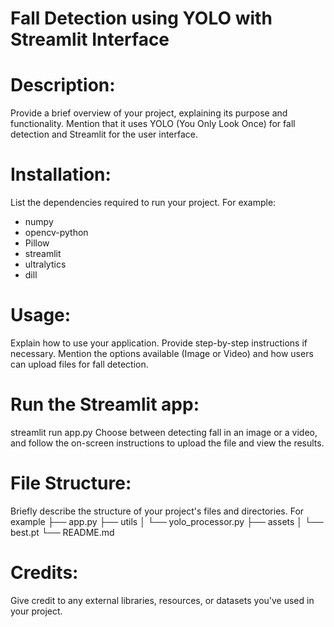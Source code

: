 # Fall Detection using YOLO with Streamlit Interface

# Description:
Provide a brief overview of your project, explaining its purpose and functionality. Mention that it uses YOLO (You Only Look Once) for fall detection and Streamlit for the user interface.

# Installation:
List the dependencies required to run your project. For example:
- numpy
- opencv-python
- Pillow
- streamlit
- ultralytics
- dill


# Usage:
Explain how to use your application. Provide step-by-step instructions if necessary. Mention the options available (Image or Video) and how users can upload files for fall detection.

# Run the Streamlit app:
streamlit run app.py
Choose between detecting fall in an image or a video, and follow the on-screen instructions to upload the file and view the results.

# File Structure:
Briefly describe the structure of your project's files and directories. For example
├── app.py
├── utils
│   └── yolo_processor.py
├── assets
│   └── best.pt
└── README.md

# Credits:
Give credit to any external libraries, resources, or datasets you've used in your project.

